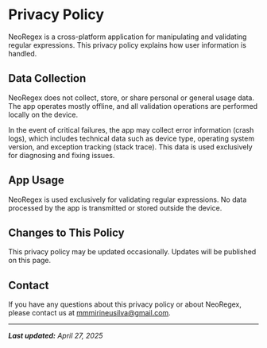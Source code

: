 # Privacy Policy

NeoRegex is a cross-platform application for manipulating and validating regular expressions. This privacy policy explains how user information is handled.

## **Data Collection**

NeoRegex does not collect, store, or share personal or general usage data. The app operates mostly offline, and all validation operations are performed locally on the device.

In the event of critical failures, the app may collect error information (crash logs), which includes technical data such as device type, operating system version, and exception tracking (stack trace). This data is used exclusively for diagnosing and fixing issues.

## **App Usage**

NeoRegex is used exclusively for validating regular expressions. No data processed by the app is transmitted or stored outside the device.

## **Changes to This Policy**

This privacy policy may be updated occasionally. Updates will be published on this page.

## **Contact**

If you have any questions about this privacy policy or about NeoRegex, please contact us at [mmmirineusilva@gmail.com](mailto:mmmirineusilva@gmail.com).

---

_**Last updated:** April 27, 2025_